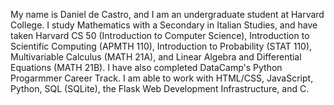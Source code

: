 My name is Daniel de Castro, and I am an undergraduate student at Harvard College. I study Mathematics with a Secondary in Italian Studies, and have taken Harvard CS 50 (Introduction to Computer Science), Introduction to Scientific Computing (APMTH 110), Introduction to Probability (STAT 110), Multivariable Calculus (MATH 21A), and Linear Algebra and Differential Equations (MATH 21B). I have also completed DataCamp's Python Progarmmer Career Track. I am able to work with HTML/CSS, JavaScript, Python, SQL (SQLite), the Flask Web Development Infrastructure, and C.

<!---
dsdecastro/dsdecastro is a ✨ special ✨ repository because its `README.md` (this file) appears on your GitHub profile.
You can click the Preview link to take a look at your changes.
--->
